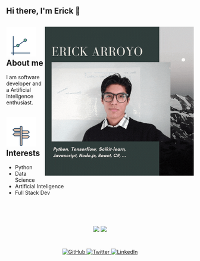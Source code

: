 ## Hi there, I'm Erick 👋
<div>
    <img align="right" src="./Github-Profile-Me.gif"/>
    <h2>
        <img src="./animat-linechart-color-s.gif" height="80px"/>
        About me
    </h2>
    <p>I am software developer and a Artificial Inteligence enthusiast.</p>
    <h2>
        <img src="./animat-sign-post-color-s.gif" height="80px"/>
        Interests
    </h2>
    <ul>
        <li>Python</li>
        <li>Data Science</li>
        <li>Artificial Inteligence</li>
        <li>Full Stack Dev</li>
    </ul>
</div>
<br><br><br>
<p align="center">
    <img align="center" src="https://github-readme-stats.vercel.app/api?username=erick-incs&show_icons=true&theme=tokyonight" />
    <img align="center" src="https://github-readme-stats.vercel.app/api/top-langs/?username=erick-incs&layout=compact&langs_count=6&theme=tokyonight" />
</p>
<br>

<p align="center">
    <a href="https://github.com/Erick-INCS" target="_blank">
        <img alt="GitHub" src="https://img.shields.io/badge/-Erick--INCS-181717?style=flat-square&logo=GitHub&logoColor=white">
    </a>
    <a href="https://twitter.com/incspn" target="_blank">
        <img alt="Twitter" src="https://img.shields.io/badge/-@incspn-%231DA1F2?style=flat-square&logo=Twitter&logoColor=white">
    </a>
    <a href="https://www.linkedin.com/in/erick-arroyo-8360671a1" target="_blank">
        <img alt="LinkedIn" src="https://img.shields.io/badge/-LinkedIn-0077B5?style=flat-square&logo=Linkedin&logoColor=white">
    </a>
</p>
